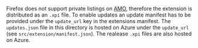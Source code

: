 Firefox does not support private listings on [AMO](https://addons.mozilla.org/), therefore the extension is distributed as an `.xpi` file. To enable updates an update manifest has to be provided under the `update_url` key in the extensions manifest. The `updates.json` file in this directory is hosted on Azure under the `update_url` (see `src/extension/manifest.json`). The realease `.xpi` files are also hosted on Azure.